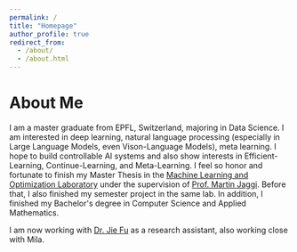 ```yaml
---
permalink: /
title: "Homepage"
author_profile: true
redirect_from: 
  - /about/
  - /about.html
---
```

# About Me

I am a master graduate from EPFL, Switzerland, majoring in Data Science. I am interested in deep learning, natural language processing (especially in Large Language Models, even Vison-Language Models), meta learning. I hope to build controllable AI systems and also show interests in Efficient-Learning, Continue-Learning, and Meta-Learning. I feel so honor and fortunate to finish my Master Thesis in the [Machine Learning and Optimization Laboratory](https://mlo.epfl.ch/) under the supervision of [Prof. Martin Jaggi](https://people.epfl.ch/martin.jaggi). Before that, I also finished my semester project in the same lab. In addition, I finished my Bachelor's degree in Computer Science and Applied Mathematics.

I am now working with [Dr. Jie Fu](https://bigaidream.github.io) as a research assistant, also working close with Mila. 


